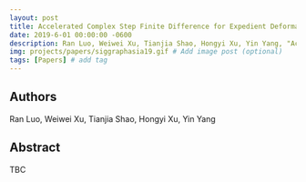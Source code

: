 ```yaml
---
layout: post
title: Accelerated Complex Step Finite Difference for Expedient Deformable Simulation
date: 2019-6-01 00:00:00 -0600
description: Ran Luo, Weiwei Xu, Tianjia Shao, Hongyi Xu, Yin Yang, "Accelerated Complex Step Finite Difference for Expedient Deformable Simulation", ACM Transactions on Graphics, (SIGGRAPH Asia 2019). # Add post description (optional)
img: projects/papers/siggraphasia19.gif # Add image post (optional)
tags: [Papers] # add tag
---
```


## Authors

Ran Luo, Weiwei Xu, Tianjia Shao, Hongyi Xu, Yin Yang

## Abstract

TBC